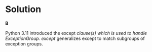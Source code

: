 # Solution

**B**

Python 3.11 introduced the except *clause(s) which is used to handle ExceptionGroup. except* generalizes except to match subgroups of exception groups.
